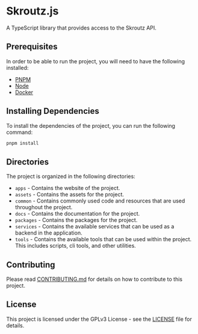 # Skroutz.js

A TypeScript library that provides access to the Skroutz API.

## Prerequisites

In order to be able to run the project, you will need to have the following installed:

-   [PNPM](https://pnpm.io/)
-   [Node](https://nodejs.org/)
-   [Docker](https://www.docker.com/)

## Installing Dependencies

To install the dependencies of the project, you can run the following command:

```bash
pnpm install
```

## Directories

The project is organized in the following directories:

-   `apps` - Contains the website of the project.
-   `assets` - Contains the assets for the project.
-   `common` - Contains commonly used code and resources that are used throughout the project.
-   `docs` - Contains the documentation for the project.
-   `packages` - Contains the packages for the project.
-   `services` - Contains the available services that can be used as a backend in the application.
-   `tools` - Contains the available tools that can be used within the project. This includes scripts, cli tools, and other utilities.

## Contributing

Please read [CONTRIBUTING.md](CONTRIBUTING.md) for details on how to contribute to this project.

## License

This project is licensed under the GPLv3 License - see the [LICENSE](LICENSE) file for details.

